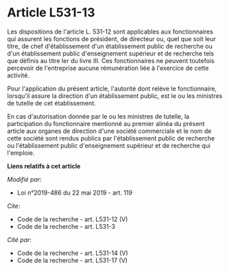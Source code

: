 # Article L531-13

Les dispositions de l'article L. 531-12 sont applicables aux fonctionnaires qui assurent les fonctions de président, de
directeur ou, quel que soit leur titre, de chef d'établissement d'un établissement public de recherche ou d'un établissement
public d'enseignement supérieur et de recherche tels que définis au titre Ier du livre III. Ces fonctionnaires ne peuvent
toutefois percevoir de l'entreprise aucune rémunération liée à l'exercice de cette activité. 

Pour l'application du présent article, l'autorité dont relève le fonctionnaire, lorsqu'il assure la direction d'un
établissement public, est le ou les ministres de tutelle de cet établissement. 

En cas d'autorisation donnée par le ou les ministres de tutelle, la participation du fonctionnaire mentionné au premier
alinéa du présent article aux organes de direction d'une société commerciale et le nom de cette société sont rendus publics
par l'établissement public de recherche ou l'établissement public d'enseignement supérieur et de recherche qui l'emploie.

**Liens relatifs à cet article**

_Modifié par_:

  - Loi n°2019-486 du 22 mai 2019 - art. 119

_Cite_:

  - Code de la recherche - art. L531-12 (V)
  - Code de la recherche - art. L531-3

_Cité par_:

  - Code de la recherche - art. L531-14 (V)
  - Code de la recherche - art. L531-17 (V)
